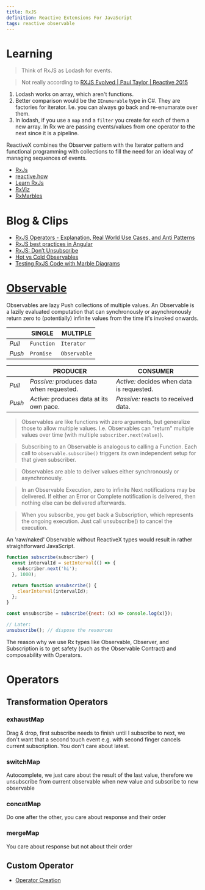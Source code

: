 ```yaml
---
title: RxJS
definition: Reactive Extensions For JavaScript
tags: reactive observable
---
```


# Learning

> Think of RxJS as Lodash for events.

> Not really according to [RXJS Evolved | Paul Taylor | Reactive 2015](https://youtu.be/QhjALubBQPg?t=1699)
1. Lodash works on array, which aren't functions.
2. Better comparison would be the `IEnumerable` type in C#. They are factories for iterator. I.e. you can always go back
and re-enumarate over them.
3. In lodash, if you use a `map` and a `filter` you create for each of them a new array. In Rx we are passing events/values
from one operator to the next since it is a pipeline.

ReactiveX combines the Observer pattern with the Iterator pattern and functional programming with collections to fill
the need for an ideal way of managing sequences of events. 


* [RxJs](https://rxjs-dev.firebaseapp.com/guide/overview)
* [reactive.how](https://reactive.how/)
* [Learn RxJs](https://www.learnrxjs.io/)
* [RxViz](https://rxviz.com/)
* [RxMarbles](https://rxmarbles.com/)

# Blog & Clips

* [RxJS Operators - Explanation, Real World Use Cases, and Anti Patterns](https://www.youtube.com/watch?v=Dsku0F4lU3A)
* [RxJS best practices in Angular](https://blog.strongbrew.io/rxjs-best-practices-in-angular/)
* [RxJS: Don’t Unsubscribe](https://medium.com/@benlesh/rxjs-dont-unsubscribe-6753ed4fda87)
* [Hot vs Cold Observables](https://medium.com/@benlesh/hot-vs-cold-observables-f8094ed53339)
* [Testing RxJS Code with Marble Diagrams](https://github.com/ReactiveX/rxjs/blob/master/docs_app/content/guide/testing/marble-testing.md)

# [Observable](https://rxjs-dev.firebaseapp.com/guide/observable)

Observables are lazy Push collections of multiple values. An Observable is a lazily evaluated computation that can
synchronously or asynchronously return zero to (potentially) infinite values from the time it's invoked onwards.

|        | SINGLE     | MULTIPLE     |
| ------ |----------- | ------------ |
| *Pull* | `Function` | `Iterator`   |
| *Push* | `Promise`  | `Observable` |

|        | PRODUCER   | CONSUMER     |
| ------ |----------- | ------------ |
| *Pull* | *Passive:* produces data when requested. | *Active:* decides when data is requested. |
| *Push* | *Active:* produces data at its own pace. | *Passive:* reacts to received data. |

> Observables are like functions with zero arguments, but generalize those to allow multiple values.
> I.e. Observables can "return" multiple values over time (with multiple `subscriber.next(value)`).

> Subscribing to an Observable is analogous to calling a Function.
> Each call to `observable.subscribe()` triggers its own independent setup for that given subscriber.

> Observables are able to deliver values either synchronously or asynchronously.


> In an Observable Execution, zero to infinite Next notifications may be delivered. If either an Error or Complete
> notification is delivered, then nothing else can be delivered afterwards.

> When you subscribe, you get back a Subscription, which represents the ongoing execution. Just call unsubscribe()
> to cancel the execution.

An 'raw/naked' Observable without ReactiveX types would result in  rather straightforward JavaScript.

```JavaScript
function subscribe(subscriber) {
  const intervalId = setInterval(() => {
    subscriber.next('hi');
  }, 1000);

  return function unsubscribe() {
    clearInterval(intervalId);
  };
}

const unsubscribe = subscribe({next: (x) => console.log(x)});

// Later:
unsubscribe(); // dispose the resources
```

The reason why we use Rx types like Observable, Observer, and Subscription is to get safety (such as the Observable
 Contract) and composability with Operators.

# Operators

## Transformation Operators

### exhaustMap

Drag & drop, first subscribe needs to finish until I subscribe to next, we don't want that a second touch event e.g.
with second finger cancels current subscription. You don't care about latest.

### switchMap

Autocomplete, we just care about the result of the last value, therefore we unsubscribe from current observable when
new value and subscribe to new observable

### concatMap

Do one after the other, you care about response and their order

### mergeMap

You care about response but not about their order

## Custom Operator
* [Operator Creation](https://github.com/ReactiveX/rxjs/blob/master/doc/operator-creation.md)
